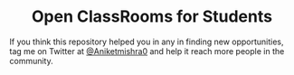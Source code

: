 <h1 align="center"> Open ClassRooms for Students </h1>


If you think this repository helped you in any in finding new opportunities, tag me on Twitter at [@Aniketmishra0](https://twitter.com/aniketmishra0) and help it reach more people in the community. 
